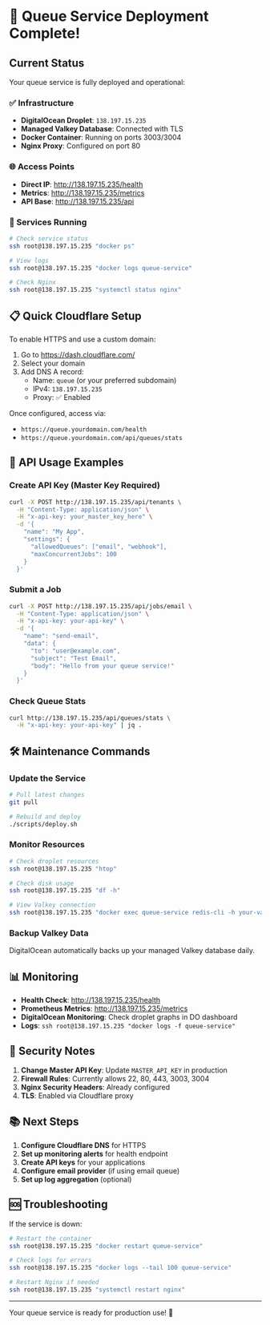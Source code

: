 # 🎉 Queue Service Deployment Complete!

## Current Status

Your queue service is fully deployed and operational:

### ✅ Infrastructure
- **DigitalOcean Droplet**: `138.197.15.235`
- **Managed Valkey Database**: Connected with TLS
- **Docker Container**: Running on ports 3003/3004
- **Nginx Proxy**: Configured on port 80

### 🌐 Access Points
- **Direct IP**: http://138.197.15.235/health
- **Metrics**: http://138.197.15.235/metrics
- **API Base**: http://138.197.15.235/api

### 🔧 Services Running
```bash
# Check service status
ssh root@138.197.15.235 "docker ps"

# View logs
ssh root@138.197.15.235 "docker logs queue-service"

# Check Nginx
ssh root@138.197.15.235 "systemctl status nginx"
```

## 📋 Quick Cloudflare Setup

To enable HTTPS and use a custom domain:

1. Go to https://dash.cloudflare.com/
2. Select your domain
3. Add DNS A record:
   - Name: `queue` (or your preferred subdomain)
   - IPv4: `138.197.15.235`
   - Proxy: ✅ Enabled

Once configured, access via:
- `https://queue.yourdomain.com/health`
- `https://queue.yourdomain.com/api/queues/stats`

## 🚀 API Usage Examples

### Create API Key (Master Key Required)
```bash
curl -X POST http://138.197.15.235/api/tenants \
  -H "Content-Type: application/json" \
  -H "x-api-key: your_master_key_here" \
  -d '{
    "name": "My App",
    "settings": {
      "allowedQueues": ["email", "webhook"],
      "maxConcurrentJobs": 100
    }
  }'
```

### Submit a Job
```bash
curl -X POST http://138.197.15.235/api/jobs/email \
  -H "Content-Type: application/json" \
  -H "x-api-key: your-api-key" \
  -d '{
    "name": "send-email",
    "data": {
      "to": "user@example.com",
      "subject": "Test Email",
      "body": "Hello from your queue service!"
    }
  }'
```

### Check Queue Stats
```bash
curl http://138.197.15.235/api/queues/stats \
  -H "x-api-key: your-api-key" | jq .
```

## 🛠️ Maintenance Commands

### Update the Service
```bash
# Pull latest changes
git pull

# Rebuild and deploy
./scripts/deploy.sh
```

### Monitor Resources
```bash
# Check droplet resources
ssh root@138.197.15.235 "htop"

# Check disk usage
ssh root@138.197.15.235 "df -h"

# View Valkey connection
ssh root@138.197.15.235 "docker exec queue-service redis-cli -h your-valkey-host -p 25061 --tls ping"
```

### Backup Valkey Data
DigitalOcean automatically backs up your managed Valkey database daily.

## 📊 Monitoring

- **Health Check**: http://138.197.15.235/health
- **Prometheus Metrics**: http://138.197.15.235/metrics
- **DigitalOcean Monitoring**: Check droplet graphs in DO dashboard
- **Logs**: `ssh root@138.197.15.235 "docker logs -f queue-service"`

## 🔐 Security Notes

1. **Change Master API Key**: Update `MASTER_API_KEY` in production
2. **Firewall Rules**: Currently allows 22, 80, 443, 3003, 3004
3. **Nginx Security Headers**: Already configured
4. **TLS**: Enabled via Cloudflare proxy

## 📚 Next Steps

1. **Configure Cloudflare DNS** for HTTPS
2. **Set up monitoring alerts** for health endpoint
3. **Create API keys** for your applications
4. **Configure email provider** (if using email queue)
5. **Set up log aggregation** (optional)

## 🆘 Troubleshooting

If the service is down:
```bash
# Restart the container
ssh root@138.197.15.235 "docker restart queue-service"

# Check logs for errors
ssh root@138.197.15.235 "docker logs --tail 100 queue-service"

# Restart Nginx if needed
ssh root@138.197.15.235 "systemctl restart nginx"
```

---

Your queue service is ready for production use! 🚀